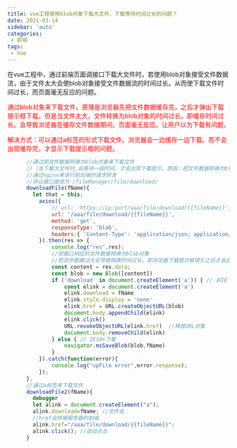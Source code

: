 ```yaml
---
title: vue工程使用blob对象下载大文件，下载等待时间过长的问题？
date: 2021-03-14
sidebar: 'auto'
categories: 
 - 前端
tags:
 - Vue
---
```


在vue工程中，通过前端页面调接口下载大文件时，若使用blob对象接受文件数据流，由于文件太大会使blob对象接受文件数据流的时间过长。从而使下载文件时间过长，而页面毫无反应的问题。

<font color="red">通过blob对象来下载文件。原理是浏览器先把文件数据缓存完，之后才弹出下载提示框下载。但是当文件太大，文件转换为blob对象的时间过长。即缓存时间过长。会导致浏览器在缓存文件数据期间。页面毫无反应。让用户以为下载有问题。</font>

<font color="red">解决方式：可以通过a标签的形式下载文件。浏览器会一边缓存一边下载。而不会出现缓存完，才显示下载提示框的问题。</font>

```js
      //通过把文件数据转换为blob对象来下载文件
      //（当下载大文件时,会等待一段时间，才会出现下载提示。原因：把文件数据转换为blob对象时间过长）
      //通过nginx来进行前后端的请求转发
      //所以接口路径为 /fileManager/file/download/
      downloadFile(fName){
        let that = this;
          axios({
              // url: 'https://ip:port/aaa/file/download/{{fileName}}',
              url: '/aaa/file/download/{{fileName}}',
              method: 'get',
              responseType: 'blob',
              headers:{ 'Content-Type': 'application/json; application/octet-stream'}
          }).then(res => {
              console.log("res",res);
              //把接口响应的文件数据转换为blob对象
              //若文件数据过大会导致转换时间过长。即浏览器下载提示框很久之后才会出现。
              const content = res.data;
              const blob = new Blob([content])
              if ('download' in document.createElement('a')) { // 非IE下载
                  const elink = document.createElement('a')
                  elink.download = fName
                  elink.style.display = 'none'
                  elink.href = URL.createObjectURL(blob)
                  document.body.appendChild(elink)
                  elink.click()
                  URL.revokeObjectURL(elink.href)  //释放URL对象
                  document.body.removeChild(elink)
              } else { // IE10+下载
                  navigator.msSaveBlob(blob,fName)
              }
          }).catch(function(error){
              console.log("upFile error",error.response);
          });
      },
      //通过a标签来下载文件
      downloadFile2(fName){
        debugger
        let alink = document.createElement("a");
        alink.download=fName; //文件名
        //href会拼接服务器的前缀
        alink.href="/aaa/file/download/{{fileName}}";
        alink.click(); //自动点击
      }
```

